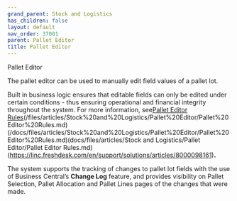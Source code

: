 ```yaml
---
grand_parent: Stock and Logistics
has_children: false
layout: default
nav_order: 37001
parent: Pallet Editor
title: Pallet Editor
---
```


Pallet Editor

The pallet editor can be used to manually edit field values of a pallet lot.




Built in business logic ensures that editable fields can only be edited under certain conditions - thus ensuring operational and financial integrity throughout the system. For more information, see[Pallet Editor Rules](/files/articles/Stock%20and%20Logistics/Pallet%20Editor/Pallet%20Editor%20Rules)(/files/articles/Stock%20and%20Logistics/Pallet%20Editor/Pallet%20Editor%20Rules.md)(/docs/files/articles/Stock%20and%20Logistics/Pallet%20Editor/Pallet%20Editor%20Rules.md)(docs/files/articles/Stock and Logistics/Pallet Editor/Pallet Editor Rules.md)(https://linc.freshdesk.com/en/support/solutions/articles/8000098161)**.**




The system supports the tracking of changes to pallet lot fields with the use of Business Central’s **Change Log** feature, and provides visibility on Pallet Selection, Pallet Allocation and Pallet Lines pages of the changes that were made.